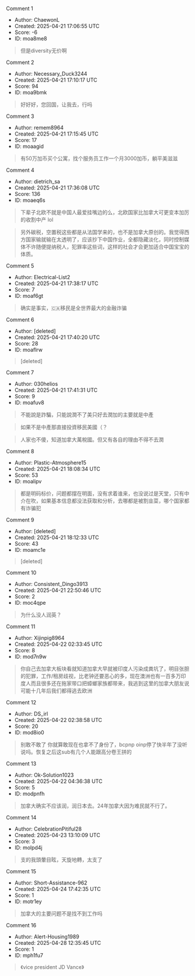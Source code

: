Comment 1

- Author: ChaewonL
- Created: 2025-04-21 17:06:55 UTC
- Score: -6
- ID: moa8me8

> 但是diversity无价啊

Comment 2

- Author: Necessary_Duck3244
- Created: 2025-04-21 17:10:17 UTC
- Score: 94
- ID: moa9bmk

> 好好好，您回国，让我去，行吗

Comment 3

- Author: remem8964
- Created: 2025-04-21 17:15:45 UTC
- Score: 17
- ID: moaagid

> 有50万加币买个公寓，找个服务员工作一个月3000加币，躺平美滋滋

Comment 4

- Author: dietrich_sa
- Created: 2025-04-21 17:36:08 UTC
- Score: 136
- ID: moaeq6s

> 下辈子北欧不就是中国人最爱挂嘴边的么，北欧国家比加拿大可更变本加厉的收割中产 lol 

> 另外碳税，空置税这些都是从法国学来的，也不是加拿大原创的。我觉得西方国家输就输在太透明了，应该抄下中国作业，全都隐藏淡化，同时控制媒体不许随便提纳税人，犯罪率这些词，这样的社会才会更加适合中国宝宝的体质。

Comment 5

- Author: Electrical-List2
- Created: 2025-04-21 17:38:17 UTC
- Score: 7
- ID: moaf6gt

> 确实是事实，🇨🇦移民是全世界最大的金融诈骗

Comment 6

- Author: [deleted]
- Created: 2025-04-21 17:40:20 UTC
- Score: 28
- ID: moaflrw

> [deleted]

Comment 7

- Author: 030helios
- Created: 2025-04-21 17:41:31 UTC
- Score: 9
- ID: moafuv8

> 不能說是詐騙，只能說潤不了美只好去潤加的主要就是中產

> 如果不是中產那直接投資移民美國（？

> 人家也不傻，知道加拿大萬稅國。但又有各自的理由不得不去潤

Comment 8

- Author: Plastic-Atmosphere15
- Created: 2025-04-21 18:08:34 UTC
- Score: 53
- ID: moalipv

> 都是明码标价，问题都摆在明面，没有求着谁来，也没说过是天堂，只有中介在吹，如果基本信息都没法获取和分析，去哪都是被割韭菜，哪个国家都有诈骗犯

Comment 9

- Author: [deleted]
- Created: 2025-04-21 18:12:33 UTC
- Score: 43
- ID: moamc1e

> [deleted]

Comment 10

- Author: Consistent_Dingo3913
- Created: 2025-04-21 22:50:46 UTC
- Score: 2
- ID: moc4qpe

> 为什么没人润英？

Comment 11

- Author: Xijinpig8964
- Created: 2025-04-22 02:33:45 UTC
- Score: 8
- ID: mod7n9w

> 你自己去加拿大板块看就知道加拿大早就被印度人污染成粪坑了，明目张胆的犯罪，工作/租房歧视，比老钟还要恶心的多，现在澳洲也有一百多万印度人而且很多还在拖家带口把蟑螂家族都带来，我逃到这里的加拿大朋友说可能十几年后我们都得逃去欧洲

Comment 12

- Author: DS_irl
- Created: 2025-04-22 02:38:58 UTC
- Score: 20
- ID: mod8io0

> 别敢不敢了 你就算敢现在也拿不了身份了，bcpnp oinp停了快半年了没听说吗。恢复之后这sub有几个人能跟高分卷王拼的

Comment 13

- Author: Ok-Solution1023
- Created: 2025-04-22 04:36:38 UTC
- Score: 5
- ID: modpnfh

> 加拿大确实不应该润，润日本去。24年加拿大因为难民就不行了。

Comment 14

- Author: CelebrationPitiful28
- Created: 2025-04-23 13:10:09 UTC
- Score: 3
- ID: molpd4j

> 支的我頭暈目眩，天旋地轉，太支了

Comment 15

- Author: Short-Assistance-962
- Created: 2025-04-24 17:42:35 UTC
- Score: 1
- ID: motr1ey

> 加拿大的主要问题不是找不到工作吗

Comment 16

- Author: Alert-Housing1989
- Created: 2025-04-28 12:35:45 UTC
- Score: 1
- ID: mph1fu7

> 《vice president JD Vance》
